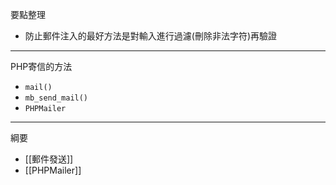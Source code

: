 要點整理
- 防止郵件注入的最好方法是對輸入進行過濾(刪除非法字符)再驗證 

---

PHP寄信的方法
- `mail()`
- `mb_send_mail()`
- `PHPMailer`

---

綱要
- [[郵件發送]]
- [[PHPMailer]]